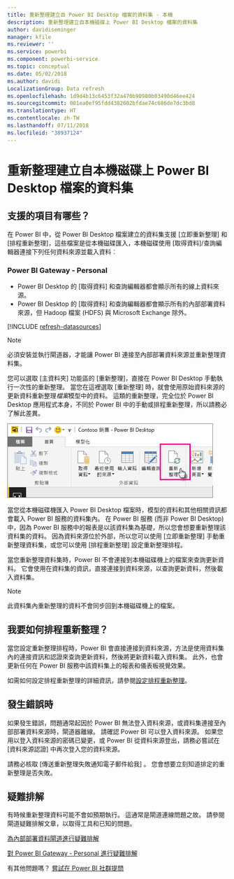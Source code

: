 ```yaml
---
title: 重新整理建立自 Power BI Desktop 檔案的資料集 - 本機
description: 重新整理建立自本機磁碟上 Power BI Desktop 檔案的資料集
author: davidiseminger
manager: kfile
ms.reviewer: ''
ms.service: powerbi
ms.component: powerbi-service
ms.topic: conceptual
ms.date: 05/02/2018
ms.author: davidi
LocalizationGroup: Data refresh
ms.openlocfilehash: 1d9d4b13c6453f32a470b90980b03490d46ee424
ms.sourcegitcommit: 001ea0ef95fdd4382602bfdae74c686de7dc3bd8
ms.translationtype: HT
ms.contentlocale: zh-TW
ms.lasthandoff: 07/11/2018
ms.locfileid: "38937124"
---
```

# <a name="refresh-a-dataset-created-from-a-power-bi-desktop-file-on-a-local-drive"></a>重新整理建立自本機磁碟上 Power BI Desktop 檔案的資料集
## <a name="whats-supported"></a>支援的項目有哪些？
在 Power BI 中，從 Power BI Desktop 檔案建立的資料集支援 [立即重新整理] 和 [排程重新整理]，這些檔案是從本機磁碟匯入，本機磁碟使用 [取得資料]/查詢編輯器連接下列任何資料來源並載入資料︰

### <a name="power-bi-gateway---personal"></a>Power BI Gateway - Personal
* Power BI Desktop 的 [取得資料] 和查詢編輯器都會顯示所有的線上資料來源。
* Power BI Desktop 的 [取得資料] 和查詢編輯器都會顯示所有的內部部署資料來源，但 Hadoop 檔案 (HDFS) 與 Microsoft Exchange 除外。

<!-- Refresh Data sources-->
[!INCLUDE [refresh-datasources](./includes/refresh-datasources.md)]

> [!NOTE]
> 必須安裝並執行閘道器，才能讓 Power BI 連接至內部部署資料來源並重新整理資料集。
> 
> 

您可以選取 [主資料夾] 功能區的 [重新整理]，直接在 Power BI Desktop 手動執行一次性的重新整理。 當您在這裡選取 [重新整理] 時，就會使用原始資料來源的更新資料重新整理*檔案*模型中的資料。 這類的重新整理，完全位於 Power BI Desktop 應用程式本身，不同於 Power BI 中的手動或排程重新整理，所以請務必了解此差異。

![](media/refresh-desktop-file-local-drive/pbix-refresh.png)

當您從本機磁碟機匯入 Power BI Desktop 檔案時，模型的資料和其他相關資訊都會載入 Power BI 服務的資料集內。 在 Power BI 服務 (而非 Power BI Desktop) 中，因為 Power BI 服務中的報表是以該資料集為基礎，所以您會想要重新整理該資料集的資料。 因為資料來源位於外部，所以您可以使用 [立即重新整理] 手動重新整理資料集，或您可以使用 [排程重新整理] 設定重新整理排程。

當您重新整理資料集時，Power BI 不會連接到本機磁碟機上的檔案來查詢更新資料。 它會使用在資料集的資訊，直接連接到資料來源，以查詢更新資料，然後載入資料集。

> [!NOTE]
> 此資料集內重新整理的資料不會同步回到本機磁碟機上的檔案。
> 
> 

## <a name="how-do-i-schedule-refresh"></a>我要如何排程重新整理？
當您設定重新整理排程時，Power BI 會直接連接到資料來源，方法是使用資料集內的連接資訊和認證來查詢更新資料，然後將更新資料載入資料集。 此外，也會更新任何在 Power BI 服務中該資料集上的報表和儀表板視覺效果。

如需如何設定排程重新整理的詳細資訊，請參閱[設定排程重新整理](refresh-scheduled-refresh.md)。

## <a name="when-things-go-wrong"></a>發生錯誤時
如果發生錯誤，問題通常起因於 Power BI 無法登入資料來源，或資料集連接至內部部署資料來源時，閘道器離線。 請確認 Power BI 可以登入資料來源。 如果您用以登入資料來源的密碼已變更，或 Power BI 從資料來源登出，請務必嘗試在 [資料來源認證] 中再次登入您的資料來源。

請務必核取 [傳送重新整理失敗通知電子郵件給我]  。 您會想要立刻知道排定的重新整理是否失敗。

## <a name="troubleshooting"></a>疑難排解
有時候重新整理資料可能不會如預期執行。 這通常是閘道連線問題之故。 請參閱閘道疑難排解文章，以取得工具和已知的問題。

[為內部部署資料閘道進行疑難排解](service-gateway-onprem-tshoot.md)

[對 Power BI Gateway - Personal 進行疑難排解](service-admin-troubleshooting-power-bi-personal-gateway.md)

有其他問題嗎？ [嘗試在 Power BI 社群提問](http://community.powerbi.com/)


